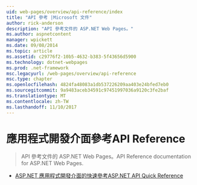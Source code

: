 ```yaml
---
uid: web-pages/overview/api-reference/index
title: "API 參考 |Microsoft 文件"
author: rick-anderson
description: "API 參考文件的 ASP.NET Web Pages。"
ms.author: aspnetcontent
manager: wpickett
ms.date: 09/08/2014
ms.topic: article
ms.assetid: c29776f2-10b5-4632-b383-5f43656d5900
ms.technology: dotnet-webpages
ms.prod: .net-framework
msc.legacyurl: /web-pages/overview/api-reference
msc.type: chapter
ms.openlocfilehash: 4824fa48083a1db537226209aa403e24bfed7eb0
ms.sourcegitcommit: 9a9483aceb34591c97451997036a9120c3fe2baf
ms.translationtype: MT
ms.contentlocale: zh-TW
ms.lasthandoff: 11/10/2017
---
```

<a name="api-reference"></a><span data-ttu-id="c7dc4-103">應用程式開發介面參考</span><span class="sxs-lookup"><span data-stu-id="c7dc4-103">API Reference</span></span>
====================
> <span data-ttu-id="c7dc4-104">API 參考文件的 ASP.NET Web Pages。</span><span class="sxs-lookup"><span data-stu-id="c7dc4-104">API Reference documentation for ASP.NET Web Pages.</span></span>


- [<span data-ttu-id="c7dc4-105">ASP.NET 應用程式開發介面的快速參考</span><span class="sxs-lookup"><span data-stu-id="c7dc4-105">ASP.NET API Quick Reference</span></span>](asp-net-web-pages-api-reference.md)
